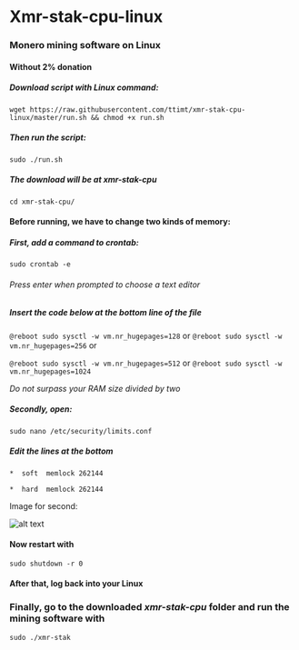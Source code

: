 # Xmr-stak-cpu-linux
### Monero mining software on Linux
#### Without 2% donation


##### Download script with Linux command: 
`wget https://raw.githubusercontent.com/ttimt/xmr-stak-cpu-linux/master/run.sh && chmod +x run.sh`

##### Then run the script:
`sudo ./run.sh`

##### The download will be at xmr-stak-cpu
`cd xmr-stak-cpu/`

#### Before running, we have to change two kinds of memory:

##### First, add a command to crontab:
`sudo crontab -e`

###### _Press enter when prompted to choose a text editor_

##### Insert the code below at the bottom line of the file
`@reboot sudo sysctl -w vm.nr_hugepages=128` or
`@reboot sudo sysctl -w vm.nr_hugepages=256` or

`@reboot sudo sysctl -w vm.nr_hugepages=512` or
`@reboot sudo sysctl -w vm.nr_hugepages=1024`

_Do not surpass your RAM size divided by two_

##### Secondly, open:
`sudo nano /etc/security/limits.conf`

##### Edit the lines at the bottom
`*  soft  memlock 262144`

`*  hard  memlock 262144`

Image for second:

![alt text](https://github.com/ttimt/xmr-stak-cpu-linux/raw/master/limits.PNG)

#### Now restart with 
`sudo shutdown -r 0`

#### After that, log back into your Linux

### Finally, go to the downloaded _xmr-stak-cpu_ folder and run the mining software with
`sudo ./xmr-stak`
